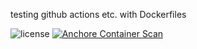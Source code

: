testing github actions etc. with Dockerfiles

![license](https://img.shields.io/badge/license-GPLv3.0-brightgreen.svg?style=flat)
[![Anchore Container Scan](https://github.com/nk23x/docker-tor-socks-proxy/actions/workflows/anchore.yml/badge.svg)](https://github.com/nk23x/docker-tor-socks-proxy/actions/workflows/anchore.yml)
